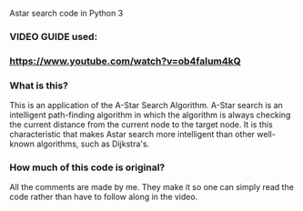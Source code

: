 Astar search code in Python 3

### VIDEO GUIDE used:
### https://www.youtube.com/watch?v=ob4faIum4kQ

### What is this?

This is an application of the A-Star Search Algorithm. A-Star search is an intelligent path-finding algorithm in which the algorithm is always checking the current distance from the current node to the target node. It is this characteristic that makes Astar search more intelligent than other well-known algorithms, such as Dijkstra's.

### How much of this code is original?

All the comments are made by me. They make it so one can simply read the code rather than have to follow along in the video. 
